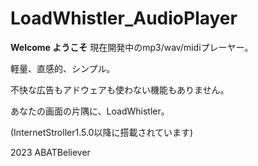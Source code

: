 # LoadWhistler_AudioPlayer
**Welcome ようこそ**
現在開発中のmp3/wav/midiプレーヤー。

軽量、直感的、シンプル。

不快な広告もアドウェアも使わない機能もありません。

あなたの画面の片隅に、LoadWhistler。

(InternetStroller1.5.0以降に搭載されています)

2023 ABATBeliever

